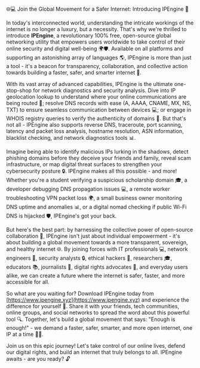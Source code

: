 🌐💻 Join the Global Movement for a Safer Internet: Introducing IPEngine 🚀

In today's interconnected world, understanding the intricate workings of the internet is no longer a luxury, but a necessity. That's why we're thrilled to introduce **IPEngine**, a revolutionary 100% free, open-source global networking utility that empowers users worldwide to take control of their online security and digital well-being 🌍🛡️. Available on all platforms and supporting an astonishing array of languages 🌎, IPEngine is more than just a tool - it's a beacon for transparency, collaboration, and collective action towards building a faster, safer, and smarter internet 🔑.

With its vast array of advanced capabilities, IPEngine is the ultimate one-stop-shop for network diagnostics and security analysis. Dive into IP geolocation lookup to understand where your online communications are being routed 📍; resolve DNS records with ease (A, AAAA, CNAME, MX, NS, TXT) to ensure seamless communication between devices 💻; or engage in WHOIS registry queries to verify the authenticity of domains 🔑. But that's not all - IPEngine also supports reverse DNS, traceroute, port scanning, latency and packet loss analysis, hostname resolution, ASN information, blacklist checking, and network diagnostics tools 📊.

Imagine being able to identify malicious IPs lurking in the shadows, detect phishing domains before they deceive your friends and family, reveal scam infrastructure, or map digital threat surfaces to strengthen your cybersecurity posture 🔒. IPEngine makes all this possible - and more! Whether you're a student verifying a suspicious scholarship domain 🎓, a developer debugging DNS propagation issues 💻, a remote worker troubleshooting VPN packet loss 🌍, a small business owner monitoring DNS uptime and anomalies 📊, or a digital nomad checking if public Wi-Fi DNS is hijacked 🛡️, IPEngine's got your back.

But here's the best part: by harnessing the collective power of open-source collaboration 🤝, IPEngine isn't just about individual empowerment - it's about building a global movement towards a more transparent, sovereign, and healthy internet 🌐. By joining forces with IT professionals 💻, network engineers 🔩, security analysts 🔒, ethical hackers 💪, researchers 🎓, educators 📚, journalists 📰, digital rights advocates 👥, and everyday users alike, we can create a future where the internet is safer, faster, and more accessible for all.

So what are you waiting for? Download IPEngine today from [https://www.ipengine.xyz](https://www.ipengine.xyz) and experience the difference for yourself 📀. Share it with your friends, tech communities, online groups, and social networks to spread the word about this powerful tool 🔍. Together, let's build a global movement that says: "Enough is enough!" - we demand a faster, safer, smarter, and more open internet, one IP at a time 🚀🌐.

Join us on this epic journey! Let's take control of our online lives, defend our digital rights, and build an internet that truly belongs to all. IPEngine awaits - are you ready? 🔓